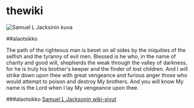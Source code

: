 # thewiki

![Samuel L Jacksinin kuva](https://www.google.fi/url?sa=i&rct=j&q=&esrc=s&source=images&cd=&cad=rja&uact=8&ved=0ahUKEwjH_KeFldDRAhXIkSwKHbB-A2AQjRwIBw&url=http%3A%2F%2Fwww.thebillionthmonkey.com%2F2015%2F11%2Fpage-104-samuel-l-jackson-call-your.html&psig=AFQjCNHwu2inaeyX8Xp0Jc5uP-CmEeA5tA&ust=1484982496177269)

##alaotsikko

The path of the righteous man is beset on all sides by the iniquities of the selfish and the tyranny of evil men. Blessed is he who, in the name of charity and good will, shepherds the weak through the valley of darkness, for he is truly his brother's keeper and the finder of lost children. And I will strike down upon thee with great vengeance and furious anger those who would attempt to poison and destroy My brothers. And you will know My name is the Lord when I lay My vengeance upon thee.


###alaotsikko
[Samuel L Jacksonin wiki-sivut](https://en.wikipedia.org/wiki/Samuel_L._Jackson)
